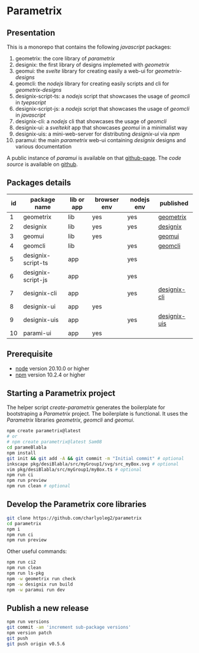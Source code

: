 Parametrix
==========


Presentation
------------

This is a monorepo that contains the following *javascript* packages:

1. geometrix: the core library of *parametrix*
2. designix: the first library of designs implemeted with *geometrix*
3. geomui: the *svelte* library for creating easily a web-ui for *geometrix-designs*
4. geomcli: the *nodejs* library for creating easily scripts and cli for *geometrix-designs*
5. designix-script-ts: a *nodejs* script that showcases the usage of *geomcli* in *tyepscript*
6. designix-script-js: a *nodejs* script that showcases the usage of *geomcli* in *javascript*
7. designix-cli: a *nodejs* cli that showcases the usage of *geomcli*
8. designix-ui: a *sveltekit* app that showcases *geomui* in a minimalist way
9. designix-uis: a mini-web-server for distributing *designix-ui* via *npm*
10. paramui: the main *parametrix* web-ui containing *designix* designs and various documentation

A public instance of *paramui* is available on that [github-page](https://charlyoleg2.github.io/parametrix/).
The *code source* is available on [github](https://github.com/charlyoleg2/parametrix).


Packages details
----------------

| id | package name         | lib or app | browser env | nodejs env | published                     |
|----|----------------------|------------|-------------|------------|-------------------------------|
| 1  | geometrix            | lib        | yes         | yes        | [geometrix][geometrix]        |
| 2  | designix             | lib        | yes         | yes        | [designix][designix]          |
| 3  | geomui               | lib        | yes         |            | [geomui][geomui]              |
| 4  | geomcli              | lib        |             | yes        | [geomcli][geomcli]            |
| 5  | designix-script-ts   | app        |             | yes        |                               |
| 6  | designix-script-js   | app        |             | yes        |                               |
| 7  | designix-cli         | app        |             | yes        | [designix-cli][designix-cli]  |
| 8  | designix-ui          | app        | yes         |            |                               |
| 9  | designix-uis         | app        |             | yes        | [designix-uis][designix-uis]  |
| 10 | parami-ui            | app        | yes         |            |                               |

[geometrix]: https://www.npmjs.com/package/geometrix
[geomui]: https://www.npmjs.com/package/geomui
[geomcli]: https://www.npmjs.com/package/geomcli
[designix]: https://www.npmjs.com/package/designix
[designix-cli]: https://www.npmjs.com/package/designix-cli
[designix-uis]: https://www.npmjs.com/package/designix-uis


Prerequisite
------------

- [node](https://nodejs.org) version 20.10.0 or higher
- [npm](https://docs.npmjs.com/cli/v7/commands/npm) version 10.2.4 or higher


Starting a Parametrix project
-----------------------------

The helper script *create-parametrix* generates the boilerplate for bootstraping a *Parametrix* project. The boilerplate is functional. It uses the *Parametrix* libraries *geometrix*, *geomcli* and *geomui*.

```bash
npm create parametrix@latest
# or
# npm create parametrix@latest Sam08
cd parameBlabla
npm install
git init && git add -A && git commit -m "Initial commit" # optional
inkscape pkg/desiBlabla/src/myGroup1/svg/src_myBox.svg # optional
vim pkg/desiBlabla/src/myGroup1/myBox.ts # optional
npm run ci
npm run preview
npm run clean # optional
```


Develop the Parametrix core libraries
-------------------------------------

```bash
git clone https://github.com/charlyoleg2/parametrix
cd parametrix
npm i
npm run ci
npm run preview
```

Other useful commands:
```bash
npm run ci2
npm run clean
npm run ls-pkg
npm -w geometrix run check
npm -w designix run build
npm -w paramui run dev
```


Publish a new release
---------------------

```bash
npm run versions
git commit -am 'increment sub-package versions'
npm version patch
git push
git push origin v0.5.6
```
